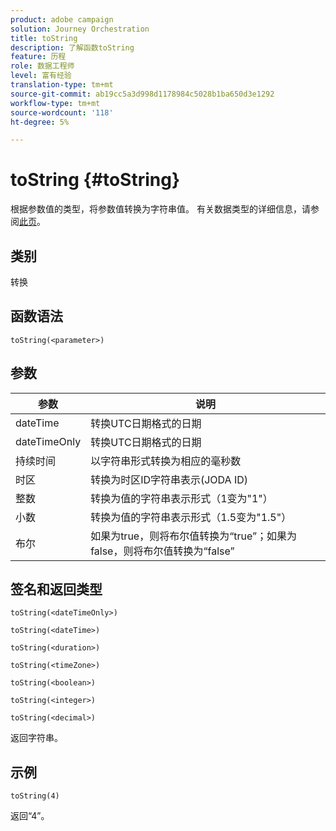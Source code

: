 ```yaml
---
product: adobe campaign
solution: Journey Orchestration
title: toString
description: 了解函数toString
feature: 历程
role: 数据工程师
level: 富有经验
translation-type: tm+mt
source-git-commit: ab19cc5a3d998d1178984c5028b1ba650d3e1292
workflow-type: tm+mt
source-wordcount: '118'
ht-degree: 5%

---
```



# toString {#toString}

根据参数值的类型，将参数值转换为字符串值。 有关数据类型的详细信息，请参阅[此页](../expression/data-types.md)。

## 类别

转换

## 函数语法

`toString(<parameter>)`

## 参数

| 参数 | 说明 |
|--- |--- |
| dateTime | 转换UTC日期格式的日期 |
| dateTimeOnly | 转换UTC日期格式的日期 |
| 持续时间 | 以字符串形式转换为相应的毫秒数 |
| 时区 | 转换为时区ID字符串表示(JODA ID) |
| 整数 | 转换为值的字符串表示形式（1变为&quot;1&quot;） |
| 小数 | 转换为值的字符串表示形式（1.5变为&quot;1.5&quot;） |
| 布尔 | 如果为true，则将布尔值转换为“true”；如果为false，则将布尔值转换为“false” |

## 签名和返回类型

`toString(<dateTimeOnly>)`

`toString(<dateTime>)`

`toString(<duration>)`

`toString(<timeZone>)`

`toString(<boolean>)`

`toString(<integer>)`

`toString(<decimal>)`

返回字符串。

## 示例

`toString(4)`

返回“4”。
